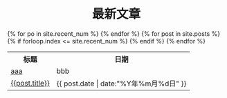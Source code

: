 <html>
<body>
<div class="row">
  <div class="col-md-12">
    <div class="panel panel-primary">
      <div class="panel-heading">
        <center><h1>最新文章</h1></center>
      </div>
      <table>
        <tr>
          <th>标题</th>
          <th>日期</th>
        </tr>
        {% for po in site.recent_num  %}
      <tr>
        <td>
          <a  href='' class="list-group-item pjaxlink clearfix">
          aaa</a>
        </td>
        <td>
          <span class="badge">bbb</span>
        </td>
        </tr>
      {% endfor %}
      {% for post in site.posts  %}
        {% if forloop.index  <= site.recent_num %}
      <tr>
        <td>
          <a  href='{{ post.url }}' class="list-group-item pjaxlink clearfix">
          {{post.title}}</a>
        </td>
        <td>
          <span class="badge">{{ post.date | date:"%Y年%m月%d日" }}</span>
        </td>
        </tr>
        {% endif %}
      {% endfor %}
      </table>
    </div>
  </div>
</div>
</body>
</html>



